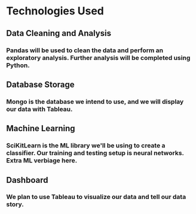 # Technologies Used

## Data Cleaning and Analysis
### Pandas will be used to clean the data and perform an exploratory analysis. Further analysis will be completed using Python.

## Database Storage
### Mongo is the database we intend to use, and we will display our data with Tableau.

## Machine Learning
### SciKitLearn is the ML library we'll be using to create a classifier. Our training and testing setup is neural networks. Extra ML verbiage here.

## Dashboard
### We plan to use Tableau to visualize our data and tell our data story.